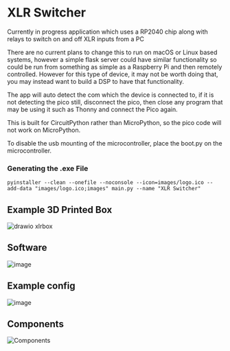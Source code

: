 # XLR Switcher

Currently in progress application which uses a RP2040 chip along with relays to switch on and off XLR inputs from a PC

There are no current plans to change this to run on macOS or Linux based systems, however a simple flask server could have similar functionality so could be run from something as simple as a Raspberry Pi and then remotely controlled. 
However for this type of device, it may not be worth doing that, you may instead want to build a DSP to have that functionality.

The app will auto detect the com which the device is connected to, if it is not detecting the pico still, disconnect the pico, then close any program that may be using it such as Thonny and connect the Pico again.

This is built for CircuitPython rather than MicroPython, so the pico code will not work on MicroPython. 

To disable the usb mounting of the microcontroller, place the boot.py on the microcontroller.

### Generating the .exe File
```
pyinstaller --clean --onefile --noconsole --icon=images/logo.ico --add-data "images/logo.ico;images" main.py --name "XLR Switcher"
```

## Example 3D Printed Box

![drawio xlrbox](https://github.com/user-attachments/assets/6e8eabfc-940a-495b-8606-ca7b54af6004)

## Software
![image](https://github.com/user-attachments/assets/7ddc317c-d209-4e54-baa2-9902061662cb)

## Example config
![image](https://github.com/user-attachments/assets/b4e4beaf-83d5-4a29-8fc9-3464d575df2a)


## Components
![Components](https://github.com/user-attachments/assets/7f4a98ff-9150-4af4-93e1-503b5bc41754)
